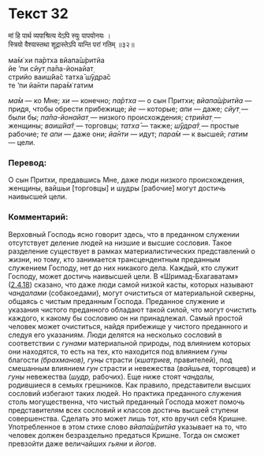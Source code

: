 # Текст 32

मां हि पार्थ व्यपाश्रित्य येऽपि स्युः पापयोनयः ।  
स्त्रियो वैश्यास्तथा शूद्रास्तेऽपि यान्ति परां गतिम् ॥३२॥

ма̄м̇ хи па̄ртха вйапа̄ш́ритйа  
йе ’пи сйут̣ па̄па-йонайат̣  
стрийо ваиш́йа̄с татха̄ ш́ӯдра̄с  
те ’пи йа̄нти пара̄м̇ гатим

_ма̄м_ — ко Мне; _хи_ — конечно; _па̄ртха_ — о сын Притхи; _вйапа̄ш́ритйа_ — придя, чтобы обрести прибежище; _йе_ — которые; _апи_ — даже; _сйут̣_ — были бы; _па̄па-йонайат̣_ — низкого происхождения; _стрийат̣_ — женщины; _ваиш́йа̄т̣_ — торговцы; _татха̄_ — также; _ш́ӯдра̄т̣_ — простые рабочие; _те апи_ — даже они; _йа̄нти_ — идут; _пара̄м_ — к высшей; _гатим_ — цели.

### Перевод:

О сын Притхи, предавшись Мне, даже люди низкого происхождения, женщины, вайшьи [торговцы] и шудры [рабочие] могут достичь наивысшей цели.

### Комментарий:

Верховный Господь ясно говорит здесь, что в преданном служении отсутствует деление людей на низшие и высшие сословия. Такое разделение существует в рамках материалистических представлений о жизни, но тому, кто занимается трансцендентным преданным служением Господу, нет до них никакого дела. Каждый, кто служит Господу, может достичь наивысшей цели. В «Шримад-Бхагаватам» ([2.4.18](#)) сказано, что даже люди самой низкой касты, которых называют _чандалами_ (собакоедами), могут очиститься от материальной скверны, общаясь с чистым преданным Господа. Преданное служение и указания чистого преданного обладают такой силой, что могут очистить каждого, к какому бы сословию он ни принадлежал. Самый простой человек может очиститься, найдя прибежище у чистого преданного и следуя его указаниям. Люди делятся на несколько сословий в соответствии с _гунами_ материальной природы, под влиянием которых они находятся, то есть на тех, кто находится под влиянием _гуны_ благости _(брахманов), гуны_ страсти (_кшатриев,_ правителей), под смешанным влиянием _гун_ страсти и невежества (_вайшьев,_ торговцев) и _гуны_ невежества (_шудр,_ рабочих). Еще ниже стоят _чандалы,_ родившиеся в семьях грешников. Как правило, представители высших сословий избегают таких людей. Но практика преданного служения столь могущественна, что чистый преданный Господа может помочь представителям всех сословий и классов достичь высшей ступени совершенства. Сделать это может лишь тот, кто вручил себя Кришне. Употребленное в этом стихе слово _вйапа̄ш́ритйа_ указывает на то, что человек должен безраздельно предаться Кришне. Тогда он сможет превзойти даже величайших _гьяни_ и _йогов_.